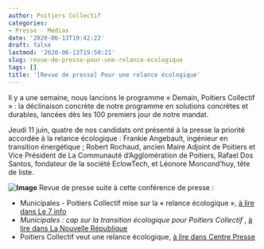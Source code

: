```yaml
---
author: Poitiers Collectif
categories:
- Presse - Médias
date: '2020-06-13T19:42:22'
draft: false
lastmod: '2020-06-13T19:50:21'
slug: revue-de-presse-pour-une-relance-ecologique
tags: []
title: '[Revue de presse] Pour une relance écologique'
---
```


Il y a une semaine, nous lancions le programme « Demain, Poitiers Collectif » : la déclinaison concrète de notre programme en solutions concrètes et durables, lancées dès les 100 premiers jour de notre mandat.

Jeudi 11 juin, quatre de nos candidats ont présenté à la presse la priorité accordée à la relance écologique : Frankie Angebault, ingénieur en transition énergétique ; Robert Rochaud, ancien Maire Adjoint de Poitiers et Vice Président de La Communauté d’Agglomération de Poitiers, Rafael Dos Santos, fondateur de la société EclowTech, et Léonore Moncond’huy, tête de liste.

**![Image](/images/2025/revue-de-presse-pour-une-relance-ecologique/WhatsApp-Image-2020-06-12-at-09.24.48.jpeg)** Revue de presse suite à cette conférence de presse : 

  * Municipales - Poitiers Collectif mise sur la « relance écologique », [à lire dans Le 7 info](https://www.le7.info/article/15131-municipales-poitiers-collectif-mise-sur-la-relance-ecologique)
  * _Municipales : cap sur la transition écologique pour Poitiers Collectif_ , [à lire dans La Nouvelle République](https://www.lanouvellerepublique.fr/poitiers/municipales-cap-sur-la-transition-ecologique-pour-poitiers-collectif)
  * Poitiers Collectif veut une relance écologique, [à lire dans Centre Presse](https://www.centre-presse.fr/article-745177-poitiers-collectif-veut-une-relance-ecologique.html)
